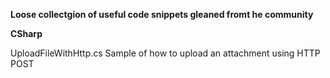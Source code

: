 **Loose collectgion of useful code snippets gleaned fromt he community**

**CSharp**

UploadFileWithHttp.cs     Sample of how to upload an attachment using HTTP POST
